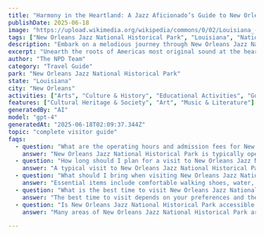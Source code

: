 ```yaml
---
title: "Harmony in the Heartland: A Jazz Aficionado’s Guide to New Orleans Jazz National Historical Park, Louisiana"
publishDate: 2025-06-18
image: "https://upload.wikimedia.org/wikipedia/commons/0/02/Louisiana_-_New_Orleans_Jazz_National_Historical_Park_-_20181015120434.jpg"
tags: ["New Orleans Jazz National Historical Park", "Louisiana", "National Parks", "Travel Guide", "New Orleans", "Outdoor Recreation", "Family Travel", "Adventure"]
description: "Embark on a melodious journey through New Orleans Jazz National Historical Park and experience the birthplace of jazz. Located in the vibrant French Quarter ..."
excerpt: "Unearth the roots of Americas most original sound at the heart of its birthplace - The New Orleans Jazz National Historical Park, Louisiana."
author: "The NPD Team"
category: "Travel Guide"
park: "New Orleans Jazz National Historical Park"
state: "Louisiana"
city: "New Orleans"
activities: ["Arts", "Culture & History", "Educational Activities", "Guided & Self-Guided Tours"]
features: ["Cultural Heritage & Society", "Art", "Music & Literature"]
generatedBy: "AI"
model: "gpt-4"
generatedAt: "2025-06-18T02:09:37.344Z"
topic: "complete visitor guide"
faqs:
  - question: "What are the operating hours and admission fees for New Orleans Jazz National Historical Park?"
    answer: "New Orleans Jazz National Historical Park is typically open year-round, though specific hours may vary by season. Most national parks charge an entrance fee, but some sites are free to visit. Check the official NPS website for current hours and fee information."
  - question: "How long should I plan for a visit to New Orleans Jazz National Historical Park?"
    answer: "A typical visit to New Orleans Jazz National Historical Park can range from a few hours to a full day, depending on your interests and the activities you choose. Allow extra time for hiking, photography, and exploring visitor centers."
  - question: "What should I bring when visiting New Orleans Jazz National Historical Park?"
    answer: "Essential items include comfortable walking shoes, water, snacks, sunscreen, and weather-appropriate clothing. Bring a camera to capture the scenic views and consider binoculars for wildlife viewing."
  - question: "What is the best time to visit New Orleans Jazz National Historical Park?"
    answer: "The best time to visit depends on your preferences and the activities you plan to enjoy. Spring and fall often offer pleasant weather and fewer crowds, while summer provides the longest daylight hours."
  - question: "Is New Orleans Jazz National Historical Park accessible for visitors with mobility needs?"
    answer: "Many areas of New Orleans Jazz National Historical Park are accessible to visitors with mobility needs, including paved trails and accessible facilities. Contact the park directly for specific accessibility information and current conditions."

---
```


